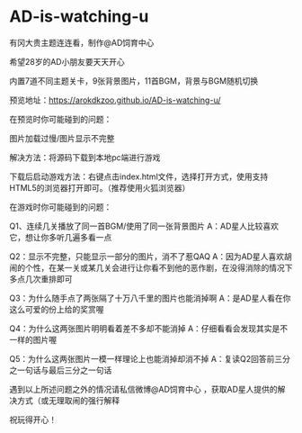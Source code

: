 # AD-is-watching-u

有冈大贵主题连连看，制作@AD饲育中心

希望28岁的AD小朋友要天天开心


内置7道不同主题关卡，9张背景图片，11首BGM，背景与BGM随机切换

预览地址：https://arokdkzoo.github.io/AD-is-watching-u/


在预览时你可能碰到的问题：

  图片加载过慢/图片显示不完整

  解决方法：将源码下载到本地pc端进行游戏


下载后启动游戏方法：右键点击index.html文件，选择打开方式，使用支持HTML5的浏览器打开即可。（推荐使用火狐浏览器）


在游戏时你可能碰到的问题：

  Q1、连续几关播放了同一首BGM/使用了同一张背景图片
  A：AD星人比较喜欢它，想让你多听几遍多看一点
  
  Q2：显示不完整，只能显示一部分的图片，消不了惹QAQ
  A：因为AD星人喜欢胡闹的个性，在某一关或某几关会进行让你看不到他的恶作剧，在没得消除的情况下多点几次重排即可
  
  Q3：为什么随手点了两张隔了十万八千里的图片也能消掉啊
  A：是AD星人看在你这么可爱的份上给的奖赏喔
  
  Q4：为什么这两张图片明明看着差不多却不能消掉
  A：仔细看看会发现其实是不一样的图片喔
  
  Q5：为什么这两张图片一模一样理论上也能消掉却消不掉
  A：复读Q2回答前三分之一句话与最后三分之一句话


遇到以上所述问题之外的情况请私信微博@AD饲育中心 ，获取AD星人提供的解决方式（或无理取闹的强行解释


祝玩得开心！
